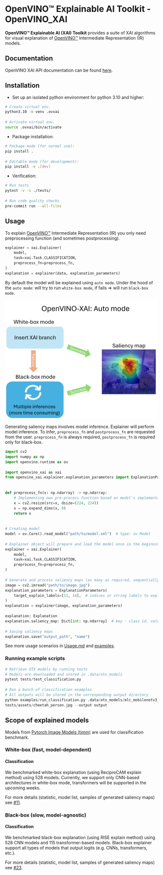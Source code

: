 # OpenVINO™ Explainable AI Toolkit - OpenVINO_XAI

**OpenVINO™ Explainable AI (XAI) Toolkit** provides a suite of XAI algorithms for visual explanation of
[OpenVINO™](https://github.com/openvinotoolkit/openvino) Intermediate Representation (IR) models.

## Documentation

OpenVINO XAI API documentation can be found [here](https://curly-couscous-ovjvm29.pages.github.io/).

## Installation

- Set up an isolated python environment for python 3.10 and higher:

```bash
# Create virtual env.
python3.10 -m venv .ovxai

# Activate virtual env.
source .ovxai/bin/activate
```

- Package installation:

```bash
# Package mode (for normal use):
pip install .

# Editable mode (for development):
pip install -e .[dev]
```

- Verification:

```bash
# Run tests
pytest -v -s ./tests/

# Run code quality checks
pre-commit run --all-files
```


## Usage

To explain [OpenVINO™](https://github.com/openvinotoolkit/openvino) Intermediate Representation (IR) you only need
preprocessing function (and sometimes postprocessing).

```python
explainer = xai.Explainer(
    model,
    task=xai.Task.CLASSIFICATION,
    preprocess_fn=preprocess_fn,
)
explanation = explainer(data, explanation_parameters)
```

By default the model will be explained using `auto mode`.
Under the hood of the `auto mode`: will try to run `white-box mode`, if fails => will run `black-box mode`.

![Auto mode process](docs/images/auto_explain_mode.jpg)

Generating saliency maps involves model inference. Explainer will perform model inference.
To infer, `preprocess_fn` and `postprocess_fn` are requested from the user.
`preprocess_fn` is always required, `postprocess_fn` is required only for black-box.

```python
import cv2
import numpy as np
import openvino.runtime as ov

import openvino_xai as xai
from openvino_xai.explainer.explanation_parameters import ExplanationParameters


def preprocess_fn(x: np.ndarray) -> np.ndarray:
    # Implementing own pre-process function based on model's implementation
    x = cv2.resize(src=x, dsize=(224, 224))
    x = np.expand_dims(x, 0)
    return x


# Creating model
model = ov.Core().read_model("path/to/model.xml")  # type: ov.Model

# Explainer object will prepare and load the model once in the beginning
explainer = xai.Explainer(
    model,
    task=xai.Task.CLASSIFICATION,
    preprocess_fn=preprocess_fn,
)

# Generate and process saliency maps (as many as required, sequentially)
image = cv2.imread("path/to/image.jpg")
explanation_parameters = ExplanationParameters(
    target_explain_labels=[11, 14],  # indices or string labels to explain
)
explanation = explainer(image, explanation_parameters)

explanation: Explanation
explanation.saliency_map: Dict[int: np.ndarray]  # key - class id, value - processed saliency map e.g. 354x500x3

# Saving saliency maps
explanation.save("output_path", "name")
```

See more usage scenarios in [Usage.md](.docs/Usage.md) and [examples](./examples).

### Running example scripts

```python
# Retrieve OTX models by running tests
# Models are downloaded and stored in .data/otx_models
pytest tests/test_classification.py

# Run a bunch of classification examples
# All outputs will be stored in the corresponding output directory
python examples/run_classification.py .data/otx_models/mlc_mobilenetv3_large_voc.xml \
tests/assets/cheetah_person.jpg --output output
```

## Scope of explained models

Models from [Pytorch Image Models (timm)](https://github.com/huggingface/pytorch-image-models) are used
for classification benchmark.

### White-box (fast, model-dependent)

#### Classification

We benchmarked white-box explanation (using ReciproCAM explain method) using 528 models.
Currently, we support only CNN-based architectures in white-box mode,
transformers will be supported in the upcoming weeks.

For more details (statistic, model list, samples of generated saliency maps) see
[#11](https://github.com/intel-sandbox/openvino_xai/pull/11).

### Black-box (slow, model-agnostic)

#### Classification

We benchmarked black-box explanation (using RISE explain method) using 528 CNN models and 115 transformer-based models.
Black-box explainer support all types of models that output logits (e.g. CNNs, transformers, etc.).

For more details (statistic, model list, samples of generated saliency maps) see
[#23](https://github.com/intel-sandbox/openvino_xai/pull/23).
